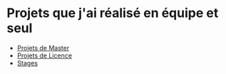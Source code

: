 # Projets que j'ai réalisé en équipe et seul

- [Projets de Master](master)
- [Projets de Licence](licence)
- [Stages](stages)

